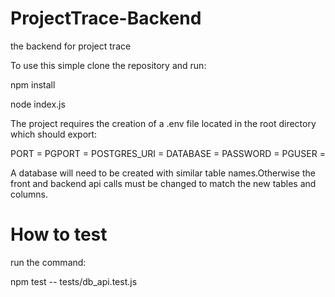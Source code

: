 # ProjectTrace-Backend
the backend for project trace


To use this simple clone the repository and run:

npm install

node index.js

The project requires the creation of a .env file located in the root directory which should export:

PORT = 
PGPORT = 
POSTGRES_URI = 
DATABASE = 
PASSWORD = 
PGUSER = 

A database will need to be created with similar table names.Otherwise the front and backend api calls must be changed to match the new tables and columns.

# How to test

run the command:

npm test -- tests/db_api.test.js
